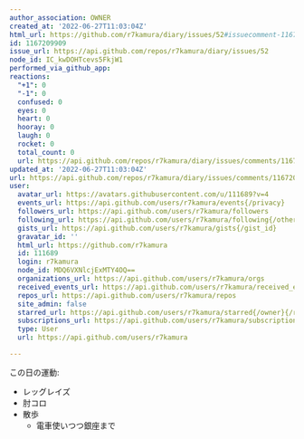 ```yaml
---
author_association: OWNER
created_at: '2022-06-27T11:03:04Z'
html_url: https://github.com/r7kamura/diary/issues/52#issuecomment-1167209909
id: 1167209909
issue_url: https://api.github.com/repos/r7kamura/diary/issues/52
node_id: IC_kwDOHTcevs5FkjW1
performed_via_github_app: 
reactions:
  "+1": 0
  "-1": 0
  confused: 0
  eyes: 0
  heart: 0
  hooray: 0
  laugh: 0
  rocket: 0
  total_count: 0
  url: https://api.github.com/repos/r7kamura/diary/issues/comments/1167209909/reactions
updated_at: '2022-06-27T11:03:04Z'
url: https://api.github.com/repos/r7kamura/diary/issues/comments/1167209909
user:
  avatar_url: https://avatars.githubusercontent.com/u/111689?v=4
  events_url: https://api.github.com/users/r7kamura/events{/privacy}
  followers_url: https://api.github.com/users/r7kamura/followers
  following_url: https://api.github.com/users/r7kamura/following{/other_user}
  gists_url: https://api.github.com/users/r7kamura/gists{/gist_id}
  gravatar_id: ''
  html_url: https://github.com/r7kamura
  id: 111689
  login: r7kamura
  node_id: MDQ6VXNlcjExMTY4OQ==
  organizations_url: https://api.github.com/users/r7kamura/orgs
  received_events_url: https://api.github.com/users/r7kamura/received_events
  repos_url: https://api.github.com/users/r7kamura/repos
  site_admin: false
  starred_url: https://api.github.com/users/r7kamura/starred{/owner}{/repo}
  subscriptions_url: https://api.github.com/users/r7kamura/subscriptions
  type: User
  url: https://api.github.com/users/r7kamura

---
```

この日の運動:

- レッグレイズ
- 肘コロ
- 散歩
    - 電車使いつつ銀座まで